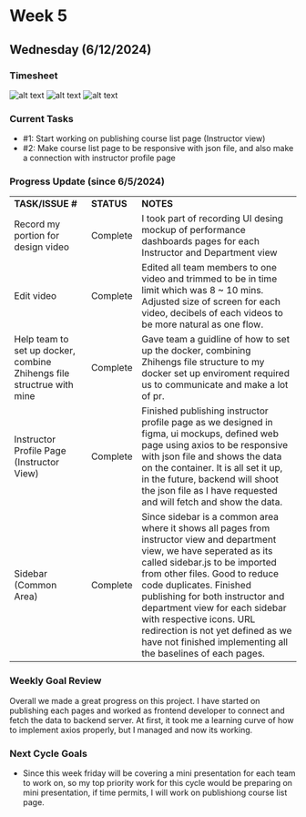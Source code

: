 
# Week 5

## Wednesday (6/12/2024)

### Timesheet
![alt text](https://github.com/UBCO-COSC499-Summer-2024/team-6-capstone-team_6ix/blob/Kevin-weekly-log-Jun11/docs/weekly%20logs/Kevin%20Kim/Clockify%20images/6.7-6.11/5.1.1.png)
![alt text](https://github.com/UBCO-COSC499-Summer-2024/team-6-capstone-team_6ix/blob/Kevin-weekly-log-Jun11/docs/weekly%20logs/Kevin%20Kim/Clockify%20images/6.7-6.11/5.1.2.png)
![alt text](https://github.com/UBCO-COSC499-Summer-2024/team-6-capstone-team_6ix/blob/Kevin-weekly-log-Jun11/docs/weekly%20logs/Kevin%20Kim/Clockify%20images/6.7-6.11/5.1.3.png)

### Current Tasks
  * #1: Start working on publishing course list page (Instructor view)
  * #2: Make course list page to be responsive with json file, and also make a connection with instructor profile page 

### Progress Update (since 6/5/2024)
<table>
    <tr>
        <td><strong>TASK/ISSUE #</strong>
        </td>
        <td><strong>STATUS</strong>
        </td>
        <td><strong>NOTES</strong>
        </td>
    </tr>
    <tr>
        <!-- Task/Issue # -->
        <td>Record my portion for design video
        </td>
        <!-- Status -->
        <td>Complete
        </td>
        <!-- Notes -->
        <td>
         I took part of recording UI desing mockup of performance dashboards pages for each Instructor and Department view
        </td>
    </tr>
    <tr>
        <!-- Task/Issue # -->
        <td>Edit video
        </td>
        <!-- Status -->
        <td>Complete
        </td>
        <!-- Notes -->
        <td> Edited all team members to one video and trimmed to be in time limit which was 8 ~ 10 mins. Adjusted size of screen for each video, decibels of each videos to be more natural as one flow.
        </td>
    </tr>
    <tr>
        <!-- Task/Issue # -->
        <td>Help team to set up docker, combine Zhihengs file structrue with mine
        </td>
        <!-- Status -->
        <td>Complete
        </td>
        <!-- Notes -->
        <td>
         Gave team a guidline of how to set up the docker, combining Zhihengs file structure to my docker set up enviroment required us to communicate and make a lot of pr.
        </td>
    </tr>
    <tr>
        <!-- Task/Issue # -->
        <td>Instructor Profile Page (Instructor View)
        </td>
        <!-- Status -->
        <td>Complete
        </td>
        <!-- Notes -->
        <td> Finished publishing instructor profile page as we designed in figma, ui mockups, defined web page using axios to be responsive with json file and shows the data on the container. It is all set it up, in the future, backend will shoot the json file as I have requested and will fetch and show the data.
        </td>
    </tr>
    <tr>
        <!-- Task/Issue # -->
        <td>Sidebar (Common Area)
        </td>
        <!-- Status -->
        <td>Complete
        </td>
        <!-- Notes -->
        <td> Since sidebar is a common area where it shows all pages from instructor view and department view, we have seperated as its called sidebar.js to be imported from other files. Good to reduce code duplicates. Finished publishing for both instructor and department view for each sidebar with respective icons. URL redirection is not yet defined as we have not finished implementing all the baselines of each pages. 
        </td>
    </tr>
</table>

### Weekly Goal Review
Overall we made a great progress on this project. I have started on publishing each pages and worked as frontend developer to connect and fetch the data to backend server. At first, it took me a learning curve of how to implement axios properly, but I managed and now its working.

### Next Cycle Goals
  * Since this week friday will be covering a mini presentation for each team to work on, so my top priority work for this cycle would be preparing on mini presentation, if time permits, I will work on publishiong course list page.


<!--------------------------------------------------------------------------------------------------------------------------------------------------------------------------------------------->

